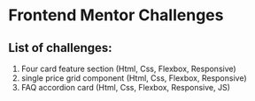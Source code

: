 # Frontend Mentor Challenges

## List of challenges:

1. Four card feature section (Html, Css, Flexbox, Responsive)
2. single price grid component (Html, Css, Flexbox, Responsive)
3. FAQ accordion card (Html, Css, Flexbox, Responsive, JS)

